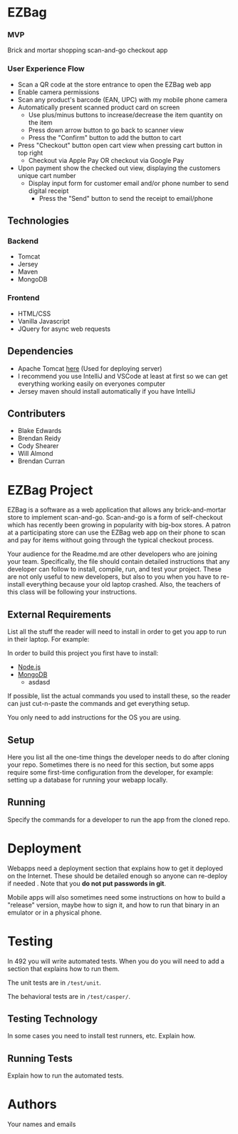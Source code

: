 # EZBag
### MVP 
Brick and mortar shopping scan-and-go checkout app

### User Experience Flow
- Scan a QR code at the store entrance to open the EZBag web app
- Enable camera permissions
- Scan any product's barcode (EAN, UPC) with my mobile phone camera
- Automatically present scanned product card on screen
  - Use plus/minus buttons to increase/decrease the item quantity on the item
  - Press down arrow button to go back to scanner view
  - Press the "Confirm" button to add the button to cart
- Press "Checkout" button open cart view when pressing cart button in top right
  - Checkout via Apple Pay OR checkout via Google Pay
- Upon payment show the checked out view, displaying the customers unique cart number
  - Display input form for customer email and/or phone number to send digital receipt
    - Press the "Send" button to send the receipt to email/phone
  
## Technologies
### Backend
- Tomcat
- Jersey
- Maven
- MongoDB

### Frontend
- HTML/CSS
- Vanilla Javascript
- JQuery for async web requests

## Dependencies
- Apache Tomcat [here](https://tomcat.apache.org/download-70.cgi) (Used for deploying server)
- I recommend you use IntelliJ and VSCode at least at first so we can get everything working easily on everyones computer
- Jersey maven should install automatically if you have IntelliJ

## Contributers
- Blake Edwards
- Brendan Reidy
- Cody Shearer
- Will Almond
- Brendan Curran



# EZBag Project

EZBag is a software as a web application that allows any brick-and-mortar store to implement scan-and-go. 
Scan-and-go is a form of self-checkout which has recently been growing in popularity with big-box stores. 
A patron at a participating store can use the EZBag web app on their phone to scan and pay for items without going through the typical checkout process.


Your audience for the Readme.md are other developers who are joining your team.
Specifically, the file should contain detailed instructions that any developer
can follow to install, compile, run, and test your project. These are not only
useful to new developers, but also to you when you have to re-install everything
because your old laptop crashed. Also, the teachers of this class will be
following your instructions.

## External Requirements

List all the stuff the reader will need to install in order to get you app to 
run in their laptop. For example:

In order to build this project you first have to install:

* [Node.js](https://nodejs.org/en/)
* [MongoDB](https://www.mongodb.com/)
    * asdasd

If possible, list the actual commands you used to install these, so the reader
can just cut-n-paste the commands and get everything setup.

You only need to add instructions for the OS you are using.

## Setup

Here you list all the one-time things the developer needs to do after cloning
your repo. Sometimes there is no need for this section, but some apps require
some first-time configuration from the developer, for example: setting up a
database for running your webapp locally.

## Running

Specify the commands for a developer to run the app from the cloned repo.

# Deployment

Webapps need a deployment section that explains how to get it deployed on the 
Internet. These should be detailed enough so anyone can re-deploy if needed
. Note that you **do not put passwords in git**. 

Mobile apps will also sometimes need some instructions on how to build a
"release" version, maybe how to sign it, and how to run that binary in an
emulator or in a physical phone.

# Testing

In 492 you will write automated tests. When you do you will need to add a 
section that explains how to run them.

The unit tests are in `/test/unit`.

The behavioral tests are in `/test/casper/`.

## Testing Technology

In some cases you need to install test runners, etc. Explain how.

## Running Tests

Explain how to run the automated tests.

# Authors

Your names and emails

